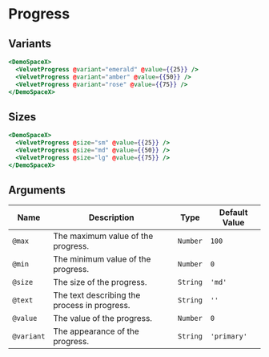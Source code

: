 # Progress

## Variants

```hbs preview-template
<DemoSpaceX>
  <VelvetProgress @variant="emerald" @value={{25}} />
  <VelvetProgress @variant="amber" @value={{50}} />
  <VelvetProgress @variant="rose" @value={{75}} />
</DemoSpaceX>
```

## Sizes

```hbs preview-template
<DemoSpaceX>
  <VelvetProgress @size="sm" @value={{25}} />
  <VelvetProgress @size="md" @value={{50}} />
  <VelvetProgress @size="lg" @value={{75}} />
</DemoSpaceX>
```

## Arguments

| Name       | Description                                  | Type     | Default Value |
| ---------- | -------------------------------------------- | -------- | ------------- |
| `@max`     | The maximum value of the progress.           | `Number` | `100`         |
| `@min`     | The minimum value of the progress.           | `Number` | `0`           |
| `@size`    | The size of the progress.                    | `String` | `'md'`        |
| `@text`    | The text describing the process in progress. | `String` | `''`          |
| `@value`   | The value of the progress.                   | `Number` | `0`           |
| `@variant` | The appearance of the progress.              | `String` | `'primary'`   |
